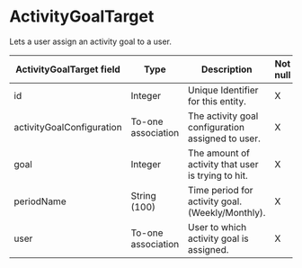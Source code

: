 # ActivityGoalTarget

Lets a user assign an activity goal to a user.

| **ActivityGoalTarget field** | **Type** | **Description** | **Not null** | **Read-only** |
| --- | --- | --- | --- | --- |
| id | Integer | Unique Identifier for this entity. | X | X |
| activityGoalConfiguration | To-one association | The activity goal configuration assigned to user. | X | |
| goal | Integer | The amount of activity that user is trying to hit. | X | |
| periodName | String (100)| Time period for activity goal. (Weekly/Monthly). | X | |
| user | To-one association | User to which activity goal is assigned. | X  | | |
